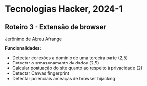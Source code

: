 # Tecnologias Hacker, 2024-1

## Roteiro 3 - Extensão de browser

Jerônimo de Abreu Afrange

**Funcionalidades:**
- Detectar conexões a domínio de uma terceira parte (2,5)
- Detectar o armazenamento de dados (2,5)
- Calcular pontuação do site quanto ao respeito à privacidade (2)
- Detectar Canvas fingerprint
- Detectar potenciais ameaças de browser hijacking